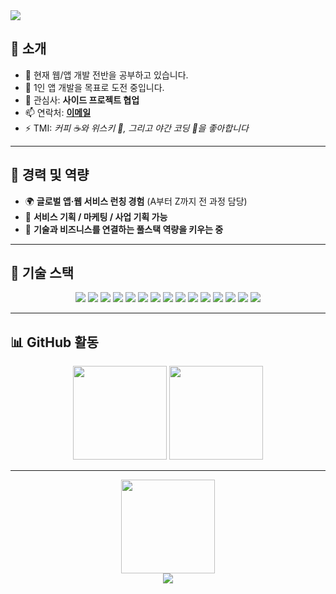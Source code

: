 <!-- 상단 웨이브 배너 -->
<img src="https://capsule-render.vercel.app/api?type=waving&color=gradient&height=180&section=header&text=안녕하세요!%20jayseo20%20입니다%20👋&fontSize=40&fontAlignY=35&animation=twinkling" />

## 🌟 소개
- 🔭 현재 웹/앱 개발 전반을 공부하고 있습니다.  
- 🌱 1인 앱 개발을 목표로 도전 중입니다.   
- 👯 관심사: **사이드 프로젝트 협업**  
- 📫 연락처: **[이메일](mailto:gighj@naver.com)**  
- ⚡ TMI: *커피 ☕와 위스키 🥃, 그리고 야간 코딩 🌙을 좋아합니다*  

---

## 💼 경력 및 역량
- 🌍 **글로벌 앱·웹 서비스 런칭 경험** (A부터 Z까지 전 과정 담당)  
- 📌 **서비스 기획 / 마케팅 / 사업 기획 가능**  
- 🤝 **기술과 비즈니스를 연결하는 풀스택 역량을 키우는 중**  

---

## 🚀 기술 스택
<p align="center">
  <!-- 언어 -->
  <img src="https://img.shields.io/badge/Java-007396?style=for-the-badge&logo=java&logoColor=white"/>
  <img src="https://img.shields.io/badge/JavaScript-F7DF1E?style=for-the-badge&logo=javascript&logoColor=black"/>
  <img src="https://img.shields.io/badge/TypeScript-3178C6?style=for-the-badge&logo=typescript&logoColor=white"/>
  <img src="https://img.shields.io/badge/Go-00ADD8?style=for-the-badge&logo=go&logoColor=white"/>
  <img src="https://img.shields.io/badge/HTML5-E34F26?style=for-the-badge&logo=html5&logoColor=white"/>
  <img src="https://img.shields.io/badge/CSS3-1572B6?style=for-the-badge&logo=css3&logoColor=white"/>
  <img src="https://img.shields.io/badge/jQuery-0769AD?style=for-the-badge&logo=jquery&logoColor=white"/>
  
  <!-- 프레임워크 & 라이브러리 -->
  <img src="https://img.shields.io/badge/SpringBoot-6DB33F?style=for-the-badge&logo=springboot&logoColor=white"/>
  <img src="https://img.shields.io/badge/React-61DAFB?style=for-the-badge&logo=react&logoColor=black"/>
  <img src="https://img.shields.io/badge/TailwindCSS-38B2AC?style=for-the-badge&logo=tailwindcss&logoColor=white"/>
  <img src="https://img.shields.io/badge/Node.js-339933?style=for-the-badge&logo=nodedotjs&logoColor=white"/>
  <img src="https://img.shields.io/badge/Express-000000?style=for-the-badge&logo=express&logoColor=white"/>

  <!-- 데이터베이스 -->
  <img src="https://img.shields.io/badge/MySQL-4479A1?style=for-the-badge&logo=mysql&logoColor=white"/>
  <img src="https://img.shields.io/badge/MariaDB-003545?style=for-the-badge&logo=mariadb&logoColor=white"/>

  <!-- 클라우드 & DevOps -->
  <img src="https://img.shields.io/badge/GitHubActions-2088FF?style=for-the-badge&logo=githubactions&logoColor=white"/>
</p>

---

## 📊 GitHub 활동
<p align="center">
  <img src="https://github-readme-stats.vercel.app/api?username=jayseo20&show_icons=true&theme=radical" height="150"/>
  <img src="https://github-readme-stats.vercel.app/api/top-langs/?username=jayseo20&layout=compact&theme=radical" height="150"/>
</p>

---

<p align="center">
  <img src="https://github-readme-streak-stats.herokuapp.com/?user=jayseo20&theme=radical" height="150"/>
  <br/>
  <img src="https://readme-typing-svg.herokuapp.com?font=Fira+Code&size=22&duration=3000&pause=1000&color=F779D0&center=true&vCenter=true&width=600&lines=안녕하세요!+제+GitHub에+오신걸+환영합니다!;백엔드+개발자+지망생;늘+배우고+성장하는+중입니다." />
</p>


